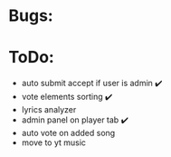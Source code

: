 # Bugs:

# ToDo:

* auto submit accept if user is admin ✔️
* vote elements sorting ✔️
* lyrics analyzer
* admin panel on player tab ✔️
* auto vote on added song
* move to yt music
